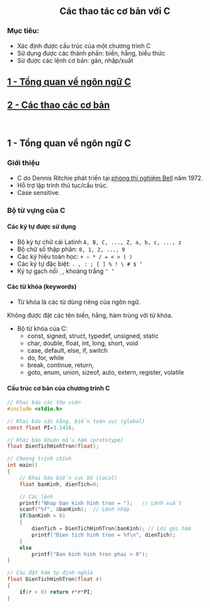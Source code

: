 <h2 align="center"> 
Các thao tác cơ bản với C
</h2>

### Mục tiêu:
- Xác định được cấu trúc của một chương trình C 
- Sử dụng được các thành phần: biến, hằng, biểu thức
- Sử được các lệnh cơ bản: gán, nhập/xuất

## [1 - Tổng quan về ngôn ngữ C](#intro)
## [2 - Các thao các cơ bản](#basic)

<br>

## 1 - Tổng quan về ngôn ngữ C <a name="intro"/>

### Giới thiệu
- C do Dennis Ritchie phát triển tại [phòng thí nghiệm Bell](http://www.bell-labs.com/) năm 1972.
- Hỗ trợ lập trình thủ tục/cấu trúc.
- Case sensitive.

### Bộ từ vựng của C

#### Các ký tự được sử dụng
- Bộ ký tự chữ cái Latinh `A, B, C, ..., Z, a, b,
c, ..., z`
- Bộ chữ số thập phân: `0, 1, 2, ..., 9`
- Các ký hiệu toán học: `+ – * / = < > ( )`
- Các ký tự đặc biệt: `. , : ; [ ] % ! \ # $ ‘`
- Ký tự gạch nối `_`, khoảng trắng `‘ ’`

#### Các từ khóa (keywords)
- Từ khóa là các từ dùng riêng của ngôn ngữ. 

<div class="warning">
    <p>
        Không được đặt các tên biến, hằng, hàm trùng với từ khóa.
    </p>
</div>

- Bộ từ khóa của C:
    * const, signed, struct, typedef, unsigned, static
    * char, double, float, int, long, short, void
    * case, default, else, if, switch
    * do, for, while
    * break, continue, return, 
    * goto, enum, union, sizeof, auto, extern, register, volatile

#### Cấu trúc cơ bản của chương trình C

```c
// Khai báo các thư viện
#include <stdio.h>        

// Khai báo các hằng, biến toàn cục (global)
const float PI=3.1416;  

// Khai báo khuôn mẫu hàm (prototype)
float DienTichHinhTron(float); 

// Chương trình chính
int main() 
{
    // Khai báo biến cục bộ (local)
    float banKinh, dienTich=0; 

    // Các lệnh
    printf("Nhap ban kinh hinh tron = ");   // Lệnh xuất
    scanf("%f", &banKinh);  // Lệnh nhập 
    if(banKinh > 0)                         
    {
        dienTich = DienTichHinhTron(banKinh); // Lời gọi hàm
        printf("Dien tich hinh tron = %f\n", dienTich);
    }
    else
        printf("Ban kinh hinh tron phai > 0");
}

// Cài đặt hàm tự định nghĩa
float DienTichHinhTron(float r)
{
    if(r > 0) return r*r*PI;
}
```